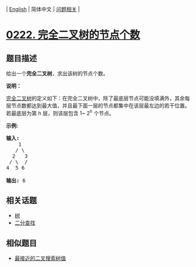 
| [English](README_EN.md) | 简体中文 | [问题相关](QUESTION.md) |
# [0222. 完全二叉树的节点个数](https://leetcode-cn.com/problems/count-complete-tree-nodes/)
## 题目描述
<p>给出一个<strong>完全二叉树</strong>，求出该树的节点个数。</p>

<p><strong>说明：</strong></p>

<p><a href="https://baike.baidu.com/item/%E5%AE%8C%E5%85%A8%E4%BA%8C%E5%8F%89%E6%A0%91/7773232?fr=aladdin">完全二叉树</a>的定义如下：在完全二叉树中，除了最底层节点可能没填满外，其余每层节点数都达到最大值，并且最下面一层的节点都集中在该层最左边的若干位置。若最底层为第 h 层，则该层包含 1~&nbsp;2<sup>h</sup>&nbsp;个节点。</p>

<p><strong>示例:</strong></p>

<pre><strong>输入:</strong> 
    1
   / \
  2   3
 / \  /
4  5 6

<strong>输出:</strong> 6</pre>

## 相关话题
- [树](https://leetcode-cn.com/tag/tree)
- [二分查找](https://leetcode-cn.com/tag/binary-search)
## 相似题目
- [最接近的二叉搜索树值](../0270/README.md)
